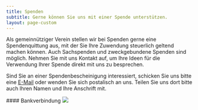```yaml
---
title: Spenden
subtitle: Gerne können Sie uns mit einer Spende unterstützen.
layout: page-custom
---
```

<div class="box" markdown="1">
Als gemeinnütziger Verein stellen wir bei Spenden gerne eine Spendenquittung aus, mit der Sie Ihre Zuwendung steuerlich geltend machen können. Auch Sachspenden und zweckgebundene Spenden sind möglich. Nehmen Sie mit uns Kontakt auf, um Ihre Ideen für die Verwendung Ihrer Spende direkt mit uns zu besprechen.

Sind Sie an einer Spendenbescheinigung interessiert, schicken Sie uns bitte eine [E-Mail](<mailto:kontakt@pep-dortmund.org>) oder wenden Sie sich postalisch an uns. Teilen Sie uns dort bitte auch Ihren Namen und Ihre Anschrift mit.
</div>

<div class="box" markdown="1">
#### Bankverbindung
<img src="{{site.baseurl}}/images/bankverbindung.png">
</div>
